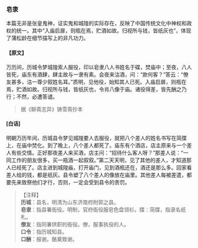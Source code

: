 <script type="text/javascript">
    var head = document.getElementsByTagName('head')[0];
    cssURL = '/public/liao.css';
    linkTag = document.createElement('link');
    linkTag.href = cssURL;
    linkTag.setAttribute('type','text/css');
    linkTag.setAttribute('rel','stylesheet');
    head.appendChild(linkTag);
</script>
### 皂隶

本篇无非是张皇鬼神，证实鬼和城隍的实际存在，反映了中国传统文化中神权和政权的统一。其中“入庙启扉，则瓶在焉，贮酒如故。归视所与钱，皆纸灰也”，体现了蒲松龄在细节描写上的非凡功力。

#### 【原文】
<section>
万历间，历城令梦城隍索人服役，印以皂隶八人书姓名于碟，焚庙中；至夜，八人皆死，庙东有酒肆，肆主故与一隶有素。会夜来沽酒，问：“款何客？”答云：“僚友甚多，沽一尊少叙姓名耳。”质明，见他役，始知其人已死。入庙启扉，则瓶在焉，贮酒如故。归视所与钱，皆纸灰也，令肖八像于庙。诸役得差，皆先酬之乃行；不然，必遭答谴。

</section>

> 据《聊斋志异》铸雪斋抄本

#### [白话]
<aside>

明朝万历年间，历城县令梦见城隍要人去服役，就把八个差人的姓名书写在简牒上，在庙中焚化。到了晚上，八个差人都死了。庙东有个酒店，店主原来与一个差人有些交情。正好那夜差人来买酒，店主问：“招待什么客人呀？”那差人说：“一同工作的朋友很多，买一瓶酒一起叙叙。”第二天天明，见了其他的差人，才知道那人已经死了。店主进到城隍庙，打开庙门，见到酒瓶还在，酒还是那么多。回家看差人给的钱，都是纸灰。县令塑了八个差人的像放在庙里。其他差人每被差遣，都要先来致祭他们才行，否则，一定会受到县令的责罚。

</aside>

> 【注释】  
<b>历城</b>：县名，明清为山东济南府附郭之县。  
<b>皂隶</b>：指县署衙役。明制，官府衙役服皂色盘领衫。牒：简牒，指录名纸札。  
<b>僚友</b>：指同署供职的衙役。僚，服事执役的人。  
<b>口令</b>：指历城知县。  
<b>口酬</b>：报谢。酪奠致谢。  
